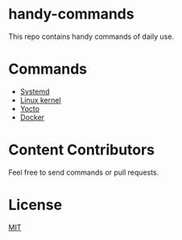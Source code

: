 # handy-commands
This repo contains handy commands of daily use.

# Commands
- [Systemd](systemd.md)
- [Linux kernel](linux-kernel.md)
- [Yocto](yocto.md)
- [Docker](docker.md)

# Content Contributors
Feel free to send commands or pull requests.

# License
[MIT](LICENSE)
